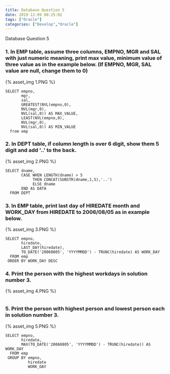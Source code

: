 ```yaml
---
title: Database Question 5
date: 2019-12-09 00:25:02
tags: ["Oracle"]
categories: ["Develop","Oracle"]
---
```


Database Question 5

<!-- more -->

### 1. In EMP table, assume three columns, EMPNO, MGR and SAL with just numeric meaning, print max value, minimum value of three value as in the example below. (If EMPNO, MGR, SAL value are null, change them to 0)
{% asset_img 1.PNG %}

~~~
SELECT empno,
       mgr,
       sal,
       GREATEST(NVL(empno,0),
       NVL(mgr,0),
       NVL(sal,0)) AS MAX_VALUE,
       LEAST(NVL(empno,0),
       NVL(mgr,0),
       NVL(sal,0)) AS MIN_VALUE
  from emp
~~~

### 2. In DEPT table, if column length is over 6 digit, show them 5 digit and add '..' to the back.
{% asset_img 2.PNG %}

~~~
SELECT dname,
       CASE WHEN LENGTH(dname) > 5
            THEN CONCAT(SUBSTR(dname,1,5),'..')
            ELSE dname
       END AS DATA
  FROM DEPT
~~~

### 3. In EMP table, print last day of HIREDATE month and WORK_DAY from HIREDATE to 2006/08/05 as in example below.
{% asset_img 3.PNG %}

~~~
SELECT empno,
       hiredate,
       LAST_DAY(hiredate),
       TO_DATE('20060805', 'YYYYMMDD') - TRUNC(hiredate) AS WORK_DAY
  FROM emp
 ORDER BY WORK_DAY DESC
~~~

### 4. Print the person with the highest workdays in solution number 3.
{% asset_img 4.PNG %}
~~~

~~~

### 5. Print the person with highest person and lowest person each in solution number 3.
{% asset_img 5.PNG %}

~~~
SELECT empno,
       hiredate,
       MAX(TO_DATE('20060805', 'YYYYMMDD') - TRUNC(hiredate)) AS WORK_DAY
  FROM emp
 GROUP BY empno,
          hiredate
          WORK_DAY
~~~
